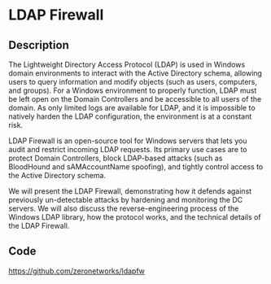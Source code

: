 # LDAP Firewall

## Description
The Lightweight Directory Access Protocol (LDAP) is used in Windows domain environments to interact with the Active Directory schema, allowing users to query information and modify objects (such as users, computers, and groups). For a Windows environment to properly function, LDAP must be left open on the Domain Controllers and be accessible to all users of the domain. As only limited logs are available for LDAP, and it is impossible to natively harden the LDAP configuration, the environment is at a constant risk.

LDAP Firewall is an open-source tool for Windows servers that lets you audit and restrict incoming LDAP requests. Its primary use cases are to protect Domain Controllers, block LDAP-based attacks (such as BloodHound and sAMAccountName spoofing), and tightly control access to the Active Directory schema.

We will present the LDAP Firewall, demonstrating how it defends against previously un-detectable attacks by hardening and monitoring the DC servers. We will also discuss the reverse-engineering process of the Windows LDAP library, how the protocol works, and the technical details of the LDAP Firewall.

## Code
https://github.com/zeronetworks/ldapfw
